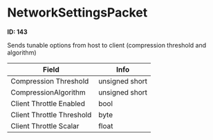 # NetworkSettingsPacket

__ID: 143__

Sends tunable options from host to client (compression threshold and algorithm)

<table><thead><tr><th>Field</th><th>Info</th></tr></thead><tbody>
<tr><td>Compression Threshold</td><td>unsigned short</td></tr>
<tr><td>CompressionAlgorithm</td><td>unsigned short</td></tr>
<tr><td>Client Throttle Enabled</td><td>bool</td></tr>
<tr><td>Client Throttle Threshold</td><td>byte</td></tr>
<tr><td>Client Throttle Scalar</td><td>float</td></tr>
</tbody></table>